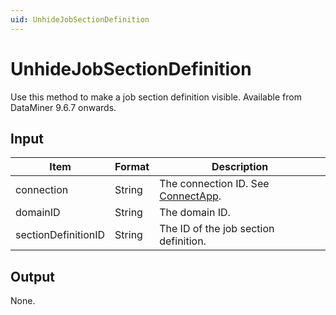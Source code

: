 ```yaml
---
uid: UnhideJobSectionDefinition
---
```


# UnhideJobSectionDefinition

Use this method to make a job section definition visible. Available from DataMiner 9.6.7 onwards.

## Input

| Item                | Format | Description                                                                      |
|---------------------|--------|----------------------------------------------------------------------------------|
| connection          | String | The connection ID. See [ConnectApp](xref:ConnectApp). |
| domainID            | String | The domain ID.                                                                   |
| sectionDefinitionID | String | The ID of the job section definition.                                            |

## Output

None.

